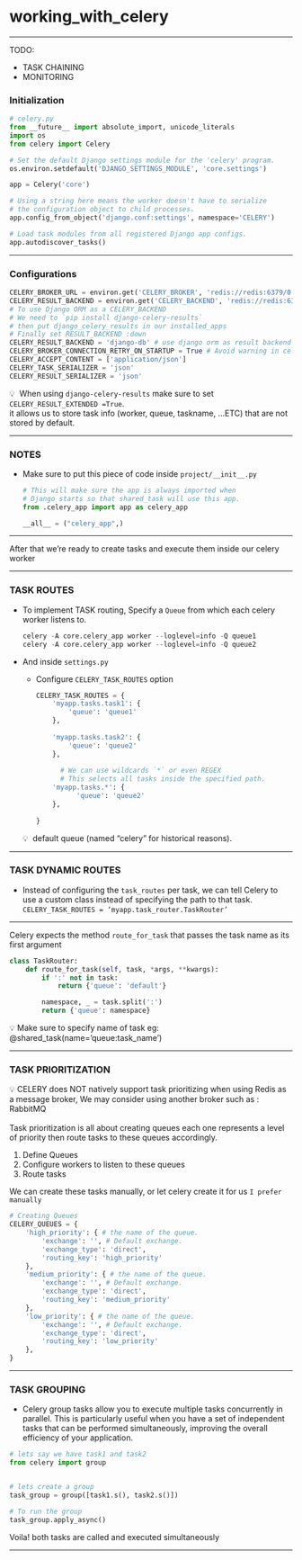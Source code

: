 # working_with_celery

--- 

TODO:
- TASK CHAINING
- MONITORING


### Initialization

```python
# celery.py
from __future__ import absolute_import, unicode_literals
import os
from celery import Celery

# Set the default Django settings module for the 'celery' program.
os.environ.setdefault('DJANGO_SETTINGS_MODULE', 'core.settings')

app = Celery('core')

# Using a string here means the worker doesn't have to serialize
# the configuration object to child processes.
app.config_from_object('django.conf:settings', namespace='CELERY')

# Load task modules from all registered Django app configs.
app.autodiscover_tasks()

```

---

### Configurations

```python
CELERY_BROKER_URL = environ.get('CELERY_BROKER', 'redis://redis:6379/0')
CELERY_RESULT_BACKEND = environ.get('CELERY_BACKEND', 'redis://redis:6379/0')
# To use Django ORM as a CELERY_BACKEND
# We need to `pip install django-celery-results`
# then put django_celery_results in our installed_apps 
# Finally set RESULT_BACKEND :down
CELERY_RESULT_BACKEND = 'django-db' # use django orm as result backend
CELERY_BROKER_CONNECTION_RETRY_ON_STARTUP = True # Avoid warning in celery logs
CELERY_ACCEPT_CONTENT = ['application/json']
CELERY_TASK_SERIALIZER = 'json'
CELERY_RESULT_SERIALIZER = 'json'
```

💡  When using `django-celery-results` make sure to set `CELERY_RESULT_EXTENDED =True`. <br />
it allows us to store task info (worker, queue, taskname, ...ETC) that are not stored by default.

---

### NOTES

- Make sure to put this piece of code inside `project/__init__.py`
    
    ```python
    # This will make sure the app is always imported when
    # Django starts so that shared_task will use this app.
    from .celery_app import app as celery_app
    
    __all__ = ("celery_app",)
    
    ```
    

---

After that we’re ready to create tasks and execute them inside our celery worker

---

### TASK ROUTES

- To implement TASK routing, Specify a `Queue` from which each celery worker listens to.
    
    ```python
    celery -A core.celery_app worker --loglevel=info -Q queue1
    celery -A core.celery_app worker --loglevel=info -Q queue2
    ```
    
- And inside `settings.py`
    - Configure `CELERY_TASK_ROUTES` option
        
        ```python
        CELERY_TASK_ROUTES = {
            'myapp.tasks.task1': {
                'queue': 'queue1'
            },
            
            'myapp.tasks.task2': {
                'queue': 'queue2'
            },
          
        	  # We can use wildcards `*` or even REGEX
        	  # This selects all tasks inside the specified path.
            'myapp.tasks.*': {
        	      'queue': 'queue2'
            },
            
        }
        
        ```
        
    
    <aside>
    💡  default queue (named “celery” for historical reasons).
    
    </aside>
    

---

### TASK DYNAMIC ROUTES

- Instead of configuring the `task_routes` per task, we can tell Celery to use a custom class instead of specifying the path to that task.
`CELERY_TASK_ROUTES = ‘myapp.task_router.TaskRouter’`

---

Celery expects the method `route_for_task` that passes the task name as its first argument

```python
class TaskRouter:
    def route_for_task(self, task, *args, **kwargs):
        if ':' not in task:
            return {'queue': 'default'}

        namespace, _ = task.split(':')
        return {'queue': namespace}

```

<aside>
💡 Make sure to specify name of task eg: @shared_task(name=’queue:task_name’)

</aside>

---

### TASK PRIORITIZATION

<aside>
💡 CELERY does NOT natively support task prioritizing when using Redis as a message broker,  We may consider using another broker such as : RabbitMQ

</aside> <br/>
Task prioritization is all about creating queues each one represents a level of priority then route tasks to these queues accordingly.

1. Define Queues
2. Configure workers to listen to these queues
3. Route tasks

We can create these tasks manually, or let celery create it for us `I prefer manually`

```python
# Creating Queues 
CELERY_QUEUES = {
    'high_priority': { # the name of the queue.
        'exchange': '', # Default exchange.
        'exchange_type': 'direct',
        'routing_key': 'high_priority'
    },    
    'medium_priority': { # the name of the queue.
        'exchange': '', # Default exchange.
        'exchange_type': 'direct',
        'routing_key': 'medium_priority'
    },
    'low_priority': { # the name of the queue.
        'exchange': '', # Default exchange.
        'exchange_type': 'direct',
        'routing_key': 'low_priority'
    },
}
```
---

### TASK GROUPING
- Celery group tasks allow you to execute multiple tasks concurrently in parallel. This is particularly useful when you have a set of independent tasks that can be performed simultaneously, improving the overall efficiency of your application.
```python
# lets say we have task1 and task2
from celery import group 


# lets create a group 
task_group = group([task1.s(), task2.s()])

# To run the group
task_group.apply_async()
```
Voila! both tasks are called and executed simultaneously

---
